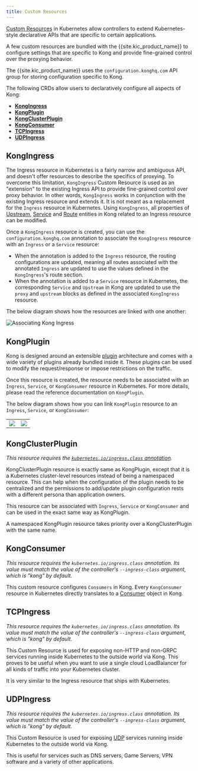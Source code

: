 ```yaml
---
title: Custom Resources
---
```


[Custom Resources][k8s-crd] in Kubernetes allow controllers
to extend Kubernetes-style
declarative APIs that are specific to certain applications.

A few custom resources are bundled with the {{site.kic_product_name}} to
configure settings that are specific to Kong and provide fine-grained control
over the proxying behavior.

The {{site.kic_product_name}} uses the `configuration.konghq.com` API group
for storing configuration specific to Kong.

The following CRDs allow users to declaratively configure all aspects of Kong:

- [**KongIngress**](#kongingress)
- [**KongPlugin**](#kongplugin)
- [**KongClusterPlugin**](#kongclusterplugin)
- [**KongConsumer**](#kongconsumer)
- [**TCPIngress**](#tcpingress)
- [**UDPIngress**](#udpingress)

## KongIngress

The Ingress resource in Kubernetes is a fairly narrow and ambiguous API, and
doesn't offer resources to describe the specifics of proxying.
To overcome this limitation, `KongIngress` Custom Resource is used as an
"extension" to the existing Ingress API to provide fine-grained control
over proxy behavior.
In other words, `KongIngress` works in conjunction with
the existing Ingress resource and extends it.
It is not meant as a replacement for the `Ingress` resource in Kubernetes.
Using `KongIngress`, all properties of [Upstream][kong-upstream],
[Service][kong-service] and [Route][kong-route]
entities in Kong related to an Ingress resource can be modified.

Once a `KongIngress` resource is created, you can use the `configuration.konghq.com`
annotation to associate the `KongIngress` resource with an `Ingress` or a `Service`
resource:

- When the annotation is added to the `Ingress` resource, the routing
  configurations are updated, meaning all routes associated with the annotated
  `Ingress` are updated to use the values defined in the `KongIngress`'s route
  section.
- When the annotation is added to a `Service` resource in Kubernetes,
  the corresponding `Service` and `Upstream` in Kong are updated to use the
  `proxy` and `upstream` blocks as defined in the associated
  `KongIngress` resource.

The below diagram shows how the resources are linked
with one another:

![Associating Kong Ingress](/assets/images/docs/kubernetes-ingress-controller/kong-ingress-association.png "Associating Kong Ingress")

## KongPlugin

Kong is designed around an extensible [plugin][kong-plugin]
architecture and comes with a
wide variety of plugins already bundled inside it.
These plugins can be used to modify the request/response or impose restrictions
on the traffic.

Once this resource is created, the resource needs to be associated with an
`Ingress`, `Service`, or `KongConsumer` resource in Kubernetes.
For more details, please read the reference documentation on `KongPlugin`.

The below diagram shows how you can link `KongPlugin` resource to an
`Ingress`, `Service`, or `KongConsumer`:

|  |  |
:-:|:-:
![](/assets/images/docs/kubernetes-ingress-controller/kong-plugin-association1.png)|![](/assets/images/docs/kubernetes-ingress-controller/kong-plugin-association2.png)

## KongClusterPlugin

_This resource requires the [`kubernetes.io/ingress.class` annotation](/kubernetes-ingress-controller/{{page.kong_version}}/references/annotations)._

KongClusterPlugin resource is exactly same as KongPlugin, except that it is a
Kubernetes cluster-level resources instead of being a namespaced resource.
This can help when the configuration of the plugin needs to be centralized
and the permissions to add/update plugin configuration rests with a different
persona than application owners.

This resource can be associated with `Ingress`, `Service` or `KongConsumer`
and can be used in the exact same way as KongPlugin.

A namespaced KongPlugin resource takes priority over a
KongClusterPlugin with the same name.

## KongConsumer

_This resource requires the `kubernetes.io/ingress.class` annotation. Its value
must match the value of the controller's `--ingress-class` argument, which is
"kong" by default._

This custom resource configures `Consumers` in Kong.
Every `KongConsumer` resource in Kubernetes directly translates to a
[Consumer][kong-consumer] object in Kong.

## TCPIngress

_This resource requires the `kubernetes.io/ingress.class` annotation. Its value
must match the value of the controller's `--ingress-class` argument, which is
"kong" by default._

This Custom Resource is used for exposing non-HTTP
and non-GRPC services running inside Kubernetes to
the outside world via Kong. This proves to be useful when
you want to use a single cloud LoadBalancer for all kinds
of traffic into your Kubernetes cluster.

It is very similar to the Ingress resource that ships with Kubernetes.

## UDPIngress

_This resource requires the `kubernetes.io/ingress.class` annotation. Its value
must match the value of the controller's `--ingress-class` argument, which is
"kong" by default._

This Custom Resource is used for exposing [UDP][udp] services
running inside Kubernetes to the outside world via Kong.

This is useful for services such as DNS servers, Game Servers,
VPN software and a variety of other applications.

[udp]:https://datatracker.ietf.org/doc/html/rfc768
[k8s-crd]: https://kubernetes.io/docs/tasks/access-kubernetes-api/extend-api-custom-resource-definitions/
[kong-consumer]: /gateway/latest/admin-api/#consumer-object
[kong-plugin]: /gateway/latest/admin-api/#plugin-object
[kong-route]: /gateway/latest/admin-api/#route-object
[kong-service]: /gateway/latest/admin-api/#service-object
[kong-upstream]: /gateway/latest/admin-api/#upstream-object
